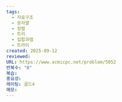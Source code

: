 ```yaml
---
tags:
  - 자료구조
  - 문자열
  - 정렬
  - 트리
  - 집합과맵
  - 트라이
created: 2025-09-12
reviewed:
URL: https://www.acmicpc.net/problem/5052
반복수: "0"
복습:
중요성:
레이팅: 골드4
메모:
---
```

